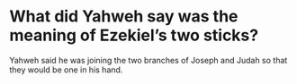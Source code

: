 # What did Yahweh say was the meaning of Ezekiel’s two sticks?

Yahweh said he was joining the two branches of Joseph and Judah so that they would be one in his hand.
